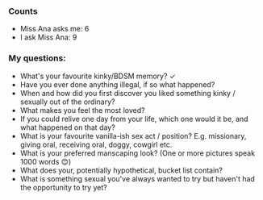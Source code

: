 ### Counts
* Miss Ana asks me: 6
* I ask Miss Ana: 9

### My questions:

* What's your favourite kinky/BDSM memory? ✓ 
* Have you ever done anything illegal, if so what happened?
* When and how did you first discover you liked something kinky / sexually out of the ordinary?
* What makes you feel the most loved?
* If you could relive one day from your life, which one would it be, and what happened on that day?
* What is your favourite vanilla-ish sex act / position? E.g. missionary, giving oral, receiving oral, doggy, cowgirl etc.
* What is your preferred manscaping look? (One or more pictures speak 1000 words 😊)
* What does your, potentially hypothetical, bucket list contain?
* What is something sexual you've always wanted to try but haven't had the opportunity to try yet?